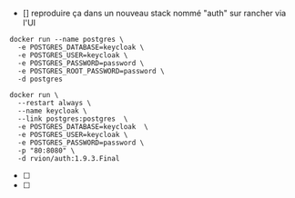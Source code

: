 - [] reproduire ça dans un nouveau stack nommé "auth" sur rancher via l'UI

```shell
docker run --name postgres \
  -e POSTGRES_DATABASE=keycloak \
  -e POSTGRES_USER=keycloak \
  -e POSTGRES_PASSWORD=password \
  -e POSTGRES_ROOT_PASSWORD=password \
  -d postgres
```

```shell
docker run \
  --restart always \
  --name keycloak \
  --link postgres:postgres  \
  -e POSTGRES_DATABASE=keycloak  \
  -e POSTGRES_USER=keycloak \
  -e POSTGRES_PASSWORD=password \
  -p "80:8080" \
  -d rvion/auth:1.9.3.Final
```

- [ ]
- [ ]
